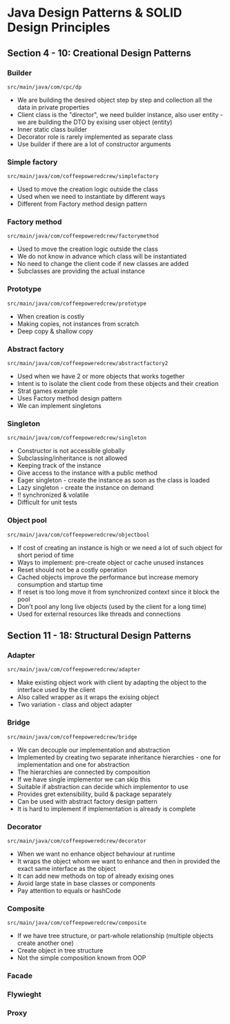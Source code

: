 # Java Design Patterns & SOLID Design Principles


## Section 4 - 10: Creational Design Patterns
### Builder
```
src/main/java/com/cpc/dp
```
* We are building the desired object step by step and collection all the data in private properties
* Client class is the "director", we need builder instance, also user entity - we are building the DTO by exising user object (entity)
* Inner static class builder
* Decorator role is rarely implemented as separate class
* Use builder if there are a lot of constructor arguments

### Simple factory
```
src/main/java/com/coffeepoweredcrew/simplefactory
```
* Used to move the creation logic outside the class
* Used when we need to instantiate by different ways
* Different from Factory method design pattern

### Factory method
```
src/main/java/com/coffeepoweredcrew/factorymethod
```
* Used to move the creation logic outside the class
* We do not know in advance which class will be instantiated
* No need to change the client code if new classes are added
* Subclasses are providing the actual instance

### Prototype
```
src/main/java/com/coffeepoweredcrew/prototype
```
* When creation is costly
* Making copies, not instances from scratch
* Deep copy & shallow copy

### Abstract factory
```
src/main/java/com/coffeepoweredcrew/abstractfactory2
```
* Used when we have 2 or more objects that works together
* Intent is to isolate the client code from these objects and their creation
* Strat games example
* Uses Factory method design pattern
* We can implement singletons

### Singleton
```
src/main/java/com/coffeepoweredcrew/singleton
```
* Constructor is not accessible globally
* Subclassing/inheritance is not allowed
* Keeping track of the instance
* Give access to the instance with a public method
* Eager singleton - create the instance as soon as the class is loaded
* Lazy singleton - create the instance on demand
* !! synchronized & volatile
* Difficult for unit tests

### Object pool
```
src/main/java/com/coffeepoweredcrew/objectbool
```
* If cost of creating an instance is high or we need a lot of such object for short period of time
* Ways to implement: pre-create object or cache unused instances
* Reset should not be a costly operation
* Cached objects improve the performance but increase memory consumption and startup time
* If reset is too long move it from synchronized context since it block the pool
* Don't pool any long live objects (used by the client for a long time)
* Used for external resources like threads and connections

## Section 11 - 18: Structural Design Patterns
### Adapter
```
src/main/java/com/coffeepoweredcrew/adapter
```
* Make existing object work with client by adapting the object to the interface used by the client
* Also called wrapper as it wraps the exising object
* Two variation - class and object adapter

### Bridge
```
src/main/java/com/coffeepoweredcrew/bridge
```
* We can decouple our implementation and abstraction
* Implemented by creating two separate inheritance hierarchies - one for implementation and one for abstraction
* The hierarchies are connected by composition
* If we have single implementor we can skip this
* Suitable if abstraction can decide which implementor to use
* Provides gret extensibility, build & package separately
* Can be used with abstract factory design pattern
* It is hard to implement if implementation is already is complete

### Decorator
```
src/main/java/com/coffeepoweredcrew/decorator
```
* When we want no enhance object behaviour at runtime
* It wraps the object whom we want to enhance and then in provided the exact same interface as the object
* It can add new methods on top of already exising ones
* Avoid large state in base classes or components
* Pay attention to equals or hashCode

### Composite
```
src/main/java/com/coffeepoweredcrew/composite
```
* If we have tree structure, or part-whole relationship (multiple objects create another one)
* Create object in tree structure
* Not the simple composition known from OOP

### Facade
### Flywieght
### Proxy